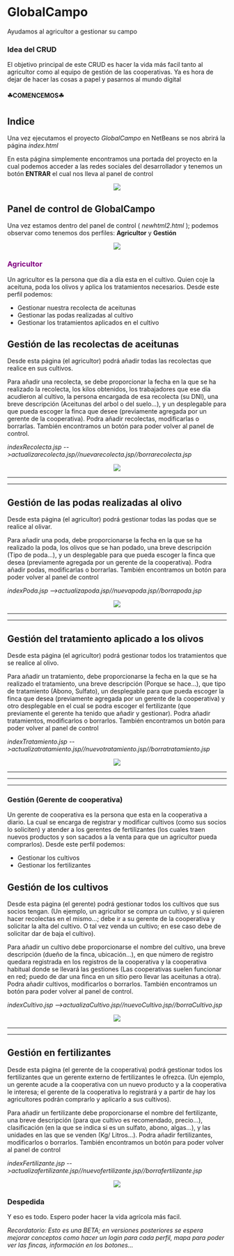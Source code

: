 ﻿# GlobalCampo
Ayudamos al agricultor a gestionar su campo

### Idea del CRUD

El objetivo principal de este CRUD es hacer la vida más facil tanto al agricultor como al equipo de gestión de las cooperativas. Ya es hora de dejar de hacer las cosas a papel y pasarnos al mundo dígital

#### ☘COMENCEMOS☘

#

## Indice

Una vez ejecutamos el proyecto _GlobalCampo_ en NetBeans se nos abrirá la página _index.html_

En esta página simplemente encontramos una portada del proyecto en la cual podemos acceder a las redes sociales del desarrollador y tenemos un botón **ENTRAR** el cual nos lleva al panel de control

<p align="center"> 

<img src="Fotos/1.png">

</p>


## Panel de control de GlobalCampo

Una vez estamos dentro del panel de control ( _newhtml2.html_ ); podemos observar como tenemos dos perfiles: **Agricultor** y **Gestión**

<p align="center"> 

<img src="Fotos/2.png">

</p>


### <p style="color:purple">Agricultor</p>

Un agricultor es la persona que día a día esta en el cultivo. Quien coje la aceituna, poda los olivos y aplica los tratamientos necesarios. Desde este perfil podemos:
* Gestionar nuestra recolecta de aceitunas
* Gestionar las podas realizadas al cultivo
* Gestionar los tratamientos aplicados en el cultivo



## Gestión de las recolectas de aceitunas

Desde esta página (el agricultor) podrá añadir todas las recolectas que realice en sus cultivos. 

Para añadir una recolecta, se debe proporcionar la fecha en la que se ha realizado la recolecta, los kilos obtenidos, los trabajadores que ese día acudieron al cultivo, la persona encargada de esa recolecta (su DNI), una breve descripción (Aceitunas del arbol o del suelo...), y un desplegable para que pueda escoger la finca que desee (previamente agregada por un gerente de la cooperativa). Podra añadir recolectas, modificarlas o borrarlas. También encontramos un botón para poder volver al panel de control.

_indexRecolecta.jsp -->actualizarecolecta.jsp//nuevarecolecta.jsp//borrarecolecta.jsp_
<p align="center"> 

<img src="Fotos/3.png">

</p>

<hr><hr>

## Gestión de las podas realizadas al olivo

Desde esta página (el agricultor) podrá gestionar todas las podas que se realice al olivar.

 Para añadir una poda, debe proporcionarse la fecha en la que se ha realizado la poda, los olivos que se han podado, una breve descripción (Tipo de poda...), y un desplegable para que pueda escoger la finca que desea (previamente agregada por un gerente de la cooperativa). Podra añadir podas, modificarlas o borrarlas. También encontramos un botón para poder volver al panel de control

_indexPoda.jsp -->actualizapoda.jsp//nuevapoda.jsp//borrapoda.jsp_
<p align="center"> 

<img src="Fotos/4.png">

</p>

<hr><hr>

## Gestión del tratamiento aplicado a los olivos

Desde esta página (el agricultor) podrá gestionar todos los tratamientos que se realice al olivo. 

Para añadir un tratamiento, debe proporcionarse la fecha en la que se ha realizado el tratamiento, una breve descripción (Porque se hace...), que tipo de tratamiento (Abono, Sulfato), un desplegable para que pueda escoger la finca que desea (previamente agregada por un gerente de la cooperativa) y otro desplegable en el cual se podra escoger el fertilizante (que previamente el gerente ha tenido que añadir y gestionar). Podra añadir tratamientos, modificarlos o borrarlos. También encontramos un botón para poder volver al panel de control

_indexTratamiento.jsp -->actualizatratamiento.jsp//nuevotratamiento.jsp//borratratamiento.jsp_
<p align="center"> 

<img src="Fotos/5.png">

</p>

<hr><hr><hr>

### Gestión (Gerente de cooperativa)

Un gerente de cooperativa es la persona que esta en la cooperativa a diario. La cual se encarga de registrar y modificar cultivos (como sus socios lo soliciten) y atender a los gerentes de fertilizantes (los cuales traen nuevos productos y son sacados a la venta para que un agricultor pueda comprarlos). Desde este perfil podemos:
* Gestionar los cultivos
* Gestionar los fertilizantes





## Gestión de los cultivos

Desde esta página (el gerente) podrá gestionar todos los cultivos que sus socios tengan. (Un ejemplo, un agricultor se compra un cultivo, y si quieren hacer recolectas en el mismo...; debe ir a su gerente de la cooperativa y solicitar la alta del cultivo. O tal vez venda un cultivo; en ese caso debe de solicitar dar de baja el cultivo).

Para añadir un cultivo debe proporcionarse el nombre del cultivo, una breve descripción (dueño de la finca, ubicación...), en que número de registro quedara registrada en los registros de la cooperativa y la cooperativa habitual donde se llevará las gestiones (Las cooperativas suelen funcionar en red; puedo de dar una finca en un sitio pero llevar las aceitunas a otra). Podra añadir cultivos, modificarlos o borrarlos. También encontramos un botón para poder volver al panel de control.

_indexCultivo.jsp -->actualizaCultivo.jsp//nuevoCultivo.jsp//borraCultivo.jsp_
<p align="center"> 

<img src="Fotos/6.png">

</p>

<hr><hr>

## Gestión en fertilizantes

Desde esta página (el gerente de la cooperativa) podrá gestionar todos los fertilizantes que un gerente externo de fertilizantes le ofrezca. (Un ejemplo, un gerente acude a la cooperativa con un nuevo producto y a la cooperativa le interesa; el gerente de la cooperativa lo registrará y a partir de hay los agricultores podrán comprarlo y aplicarlo a sus cultivos).

Para añadir un fertilizante debe proporcionarse el nombre del fertilizante, una breve descripción (para que cultivo es recomendado, precio...), clasificación (en la que se indica si es un sulfato, abono, algas...), y las unidades en las que se venden (Kg/ Litros...). Podra añadir fertilizantes, modificarlos o borrarlos. También encontramos un botón para poder volver al panel de control

_indexFertilizante.jsp -->actualizafertilizante.jsp//nuevofertilizante.jsp//borrafertilizante.jsp_
<p align="center"> 

<img src="Fotos/7.png">

</p>

### Despedida
Y eso es todo. Espero poder hacer la vida agrícola más facil. 

_Recordatorio: Esto es una BETA; en versiones posteriores se espera mejorar conceptos como hacer un login para cada perfil, mapa para poder ver las fincas, información en los botones..._




